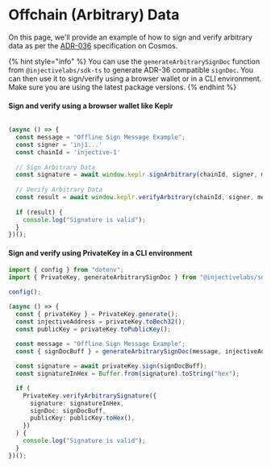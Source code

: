 # Offchain (Arbitrary) Data

On this page, we'll provide an example of how to sign and verify arbitrary data as per the [ADR-036](https://docs.cosmos.network/main/build/architecture/adr-036-arbitrary-signature) specification on Cosmos.

{% hint style="info" %}
You can use the `generateArbitrarySignDoc` function from `@injectivelabs/sdk-ts` to generate ADR-36 compatible `signDoc`. You can then use it to sign/verify using a browser wallet or in a CLI environment. Make sure you are using the latest package versions.
{% endhint %}

#### Sign and verify using a browser wallet like Keplr

```typescript

(async () => {
  const message = "Offline Sign Message Example";
  const signer = 'inj1...'
  const chainId = 'injective-1'
  
  // Sign Arbitrary Data
  const signature = await window.keplr.signArbitrary(chainId, signer, message)
  
  // Verify Arbitrary Data
  const result = await window.keplr.verifyArbitrary(chainId, signer, message, signature)
  
  if (result) {
    console.log("Signature is valid");
  }
})();
```

#### Sign and verify using PrivateKey in a CLI environment

```typescript
import { config } from "dotenv";
import { PrivateKey, generateArbitrarySignDoc } from "@injectivelabs/sdk-ts";

config();

(async () => {
  const { privateKey } = PrivateKey.generate();
  const injectiveAddress = privateKey.toBech32();
  const publicKey = privateKey.toPublicKey();
  
  const message = "Offline Sign Message Example";
  const { signDocBuff } = generateArbitrarySignDoc(message, injectiveAddress);

  const signature = await privateKey.sign(signDocBuff);
  const signatureInHex = Buffer.from(signature).toString("hex");

  if (
    PrivateKey.verifyArbitrarySignature({
      signature: signatureInHex,
      signDoc: signDocBuff,
      publicKey: publicKey.toHex(),
    })
  ) {
    console.log("Signature is valid");
  }
})();

```
